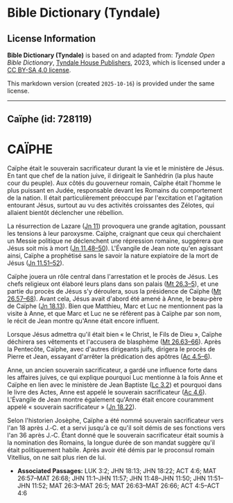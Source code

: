 # Bible Dictionary (Tyndale)

## License Information

**Bible Dictionary (Tyndale)** is based on and adapted from: _Tyndale Open Bible Dictionary_, [Tyndale House Publishers](https://tyndaleopenresources.com/), 2023, which is licensed under a [CC BY-SA 4.0 license](https://creativecommons.org/licenses/by-sa/4.0/legalcode.en).

This markdown version (created `2025-10-16`) is provided under the same license.



--------------------------------

## Caïphe (id: 728119)

CAÏPHE
======

Caïphe était le souverain sacrificateur durant la vie et le ministère de Jésus. En tant que chef de la nation juive, il dirigeait le Sanhédrin (la plus haute cour du peuple). Aux côtés du gouverneur romain, Caïphe était l'homme le plus puissant en Judée, responsable devant les Romains du comportement de la nation. Il était particulièrement préoccupé par l'excitation et l'agitation entourant Jésus, surtout au vu des activités croissantes des Zélotes, qui allaient bientôt déclencher une rébellion.

La résurrection de Lazare ([Jn 11](https://ref.ly/John11:1-John11:57)) provoquera une grande agitation, poussant les tensions à leur paroxysme. Caïphe, craignant que ceux qui cherchaient un Messie politique ne déclenchent une répression romaine, suggérera que Jésus soit mis à mort ([Jn 11\.48–50](https://ref.ly/John11:48-John11:50)). L'Évangile de Jean note qu'en agissant ainsi, Caïphe a prophétisé sans le savoir la nature expiatoire de la mort de Jésus ([Jn 11\.51–52](https://ref.ly/John11:51-John11:52)).

Caïphe jouera un rôle central dans l'arrestation et le procès de Jésus. Les chefs religieux ont élaboré leurs plans dans son palais ([Mt 26\.3–5](https://ref.ly/Matt26:3-Matt26:5)), et une partie du procès de Jésus s'y déroulera, sous la présidence de Caïphe ([Mt 26\.57–68](https://ref.ly/Matt26:57-Matt26:68)). Avant cela, Jésus avait d'abord été amené à Anne, le beau\-père de Caïphe ([Jn 18\.13](https://ref.ly/John18:13)). Bien que Matthieu, Marc et Luc ne mentionnent pas la visite à Anne, et que Marc et Luc ne se réfèrent pas à Caïphe par son nom, le récit de Jean montre qu'Anne était encore influent.

Lorsque Jésus admettra qu'il était bien « le Christ, le Fils de Dieu », Caïphe déchirera ses vêtements et l'accusera de blasphème ([Mt 26\.63–66](https://ref.ly/Matt26:63-Matt26:66)). Après la Pentecôte, Caïphe, avec d'autres dirigeants juifs, dirigera le procès de Pierre et Jean, essayant d'arrêter la prédication des apôtres ([Ac 4\.5–6](https://ref.ly/Acts4:5-Acts4:6)).

Anne, un ancien souverain sacrificateur, a gardé une influence forte dans les affaires juives, ce qui explique pourquoi Luc mentionne à la fois Anne et Caïphe en lien avec le ministère de Jean Baptiste ([Lc 3\.2](https://ref.ly/Luke3:2)) et pourquoi dans le livre des Actes, Anne est appelé le souverain sacrificateur ([Ac 4\.6](https://ref.ly/Acts4:6)). L'Évangile de Jean montre également qu'Anne était encore couramment appelé « souverain sacrificateur » ([Jn 18\.22](https://ref.ly/John18:22)).

Selon l'historien Josèphe, Caïphe a été nommé souverain sacrificateur vers l'an 18 après J.‑C. et a servi jusqu'à ce qu'il soit démis de ses fonctions vers l'an 36 après J.‑C. Étant donné que le souverain sacrificateur était soumis à la nomination des Romains, la longue durée de son mandat suggère qu'il était politiquement habile. Après avoir été démis par le proconsul romain Vitellius, on ne sait plus rien de lui.

* **Associated Passages:** LUK 3:2; JHN 18:13; JHN 18:22; ACT 4:6; MAT 26:57–MAT 26:68; JHN 11:1–JHN 11:57; JHN 11:48–JHN 11:50; JHN 11:51–JHN 11:52; MAT 26:3–MAT 26:5; MAT 26:63–MAT 26:66; ACT 4:5–ACT 4:6

